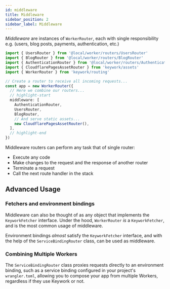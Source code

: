 ```yaml
---
id: middleware
title: Middleware
sidebar_position: 2
sidebar_label: Middleware
---
```


_Middleware_ are instances of `WorkerRouter`, each with single responsibility
e.g. (users, blog posts, payments, authentication, etc.)

```ts
import { UsersRouter } from '@local/worker/routers/UsersRouter'
import { BlogRouter } from '@local/worker/routers/BlogRouter'
import { AuthenticationRouter } from '@local/worker/routers/AuthenticationRouter'
import { CloudflarePagesAssetRouter } from 'keywork/assets'
import { WorkerRouter } from 'keywork/routing'

// Create a router to receive all incoming requests...
const app = new WorkerRouter({
  // Here we combine our routers...
  // highlight-start
  middleware: [
    AuthenticationRouter,
    UsersRouter,
    BlogRouter,
    // And serve static assets...
    new CloudflarePagesAssetRouter(),
  ],
  // highlight-end
})
```

Middleware routers can perform any task that of single router:

- Execute any code
- Make changes to the request and the response of another router
- Terminate a request
- Call the next route handler in the stack

## Advanced Usage

### Fetchers and environment bindings

Middleware can also be thought of as any object that implements the `KeyworkFetcher` interface.
Under the hood, `WorkerRouter` _is_ a `KeyworkFetcher`, and is the most common usage
of middleware.

Environment bindings _almost_ satisfy the `KeyworkFetcher` interface,
and with the help of the `ServiceBindingRouter` class, can be used as middleware.

### Combining Multiple Workers

The `ServiceBindingRouter` class proxies requests directly to an environment binding,
such as a service binding configured in your project's `wrangler.toml`,
allowing you to compose your app from multiple Workers, regardless if they use Keywork or not.
